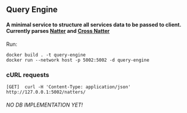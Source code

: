 ## Query Engine

#### A minimal service to structure all services data to be passed to client. Currently parses [Natter](https://github.com/qasimabdullah404/natter-away) and [Cross Natter](https://github.com/qasimabdullah404/cross-natter)

Run:

```
docker build . -t query-engine
docker run --network host -p 5002:5002 -d query-engine
```

### cURL requests

```
[GET]  curl -H 'Content-Type: application/json' http://127.0.0.1:5002/natters/
```

###### NO DB IMPLEMENTATION YET!
